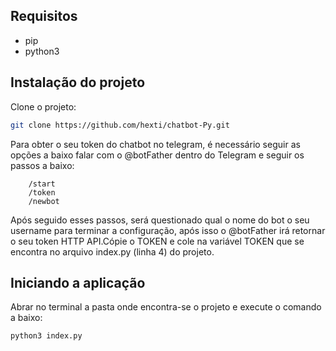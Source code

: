 ## Requisitos

- pip
- python3

## Instalação do projeto

Clone o projeto:

```bash
git clone https://github.com/hexti/chatbot-Py.git
```

Para obter o seu token do chatbot no telegram, é necessário seguir as opções a baixo falar com o @botFather dentro do Telegram e seguir os passos a baixo:

```
    /start
    /token
    /newbot
```

Após seguido esses passos, será questionado qual o nome do bot o seu username para terminar a configuração, após isso o @botFather irá retornar o seu token HTTP API.Cópie o TOKEN e cole na variável TOKEN que se encontra no arquivo index.py (linha 4) do projeto.

## Iniciando a aplicação

Abrar no terminal a pasta onde encontra-se o projeto e execute o comando a baixo:

```bash
python3 index.py
```